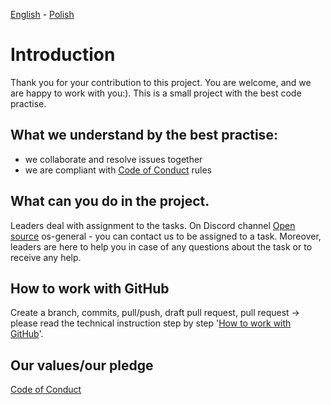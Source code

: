 [<ins>English</ins>](CONTRIBUTING.md) - [Polish](CONTRIBUTING.pl.md)

# Introduction

Thank you for your contribution to this project. You are welcome, and we are happy to work with you:).
This is a small project with the best code practise.

## What we understand by the best practise:

- we collaborate and resolve issues together
- we are compliant with [Code of Conduct](CODE_OF_CONDUCT.md) rules

## What can you do in the project.

Leaders deal with assignment to the tasks. On Discord channel
[Open source](https://discord.gg/Hj7bAz2G) os-general - you can contact us to be assigned to a task. Moreover,
leaders are here to help you in case of any questions about the task or to receive any help.

## How to work with GitHub

Create a branch, commits, pull/push, draft pull request, pull request → please read the technical instruction step by step '[How to work with GitHub](doc/githubwork/GITHUB_WORK.md)'.

## Our values/our pledge

[Code of Conduct](CODE_OF_CONDUCT.md)
